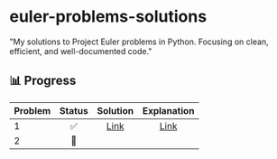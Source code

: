 # euler-problems-solutions
"My solutions to Project Euler problems in Python. Focusing on clean, efficient, and well-documented code."
## 📊 Progress

| Problem | Status | Solution | Explanation |
|:--------|:------:|:--------:|:-----------:|
| 1       |   ✅   | [Link](./problems/001/solution.py) | [Link](./problems/001/explanation.md) |
| 2       |   🔄   |          |             |